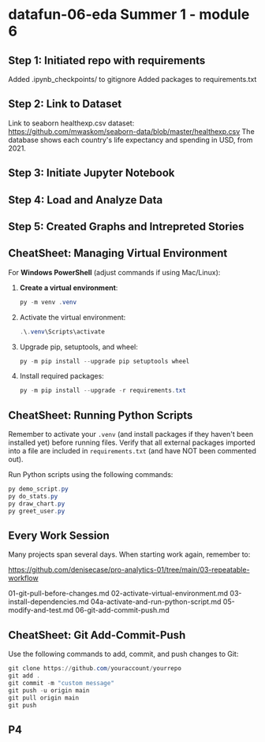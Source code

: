 # datafun-06-eda Summer 1 - module 6

## Step 1: Initiated repo with requirements
Added  .ipynb_checkpoints/ to gitignore
Added packages to requirements.txt

## Step 2: Link to Dataset
Link to seaborn healthexp.csv dataset: https://github.com/mwaskom/seaborn-data/blob/master/healthexp.csv
The database shows each country's life expectancy and spending in USD, from 2021.

## Step 3: Initiate Jupyter Notebook

## Step 4: Load and Analyze Data

## Step 5: Created Graphs and Intrepreted Stories

## CheatSheet: Managing Virtual Environment

For **Windows PowerShell** (adjust commands if using Mac/Linux):

1. **Create a virtual environment**:
   ```powershell
   py -m venv .venv
   ```

2. Activate the virtual environment:

   ```powershell
   .\.venv\Scripts\activate
   ```

3. Upgrade pip, setuptools, and wheel:

   ```powershell
   py -m pip install --upgrade pip setuptools wheel
   ```

4. Install required packages:

   ```powershell
   py -m pip install --upgrade -r requirements.txt
   ```

## CheatSheet: Running Python Scripts

Remember to activate your `.venv` (and install packages if they haven't been installed yet) before running files. Verify that all external packages imported into a file are included in `requirements.txt` (and have NOT been commented out).

Run Python scripts using the following commands:

   ```powershell
   py demo_script.py
   py do_stats.py
   py draw_chart.py
   py greet_user.py
   ```

## Every Work Session

Many projects span several days. When starting work again, remember to:

   <https://github.com/denisecase/pro-analytics-01/tree/main/03-repeatable-workflow>

   01-git-pull-before-changes.md
   02-activate-virtual-environment.md
   03-install-dependencies.md
   04a-activate-and-run-python-script.md
   05-modify-and-test.md
   06-git-add-commit-push.md

## CheatSheet: Git Add-Commit-Push

Use the following commands to add, commit, and push changes to Git:

   ```powershell
   git clone https://github.com/youraccount/yourrepo
   git add .
   git commit -m "custom message"
   git push -u origin main
   git pull origin main
   git push
   ```

## P4

